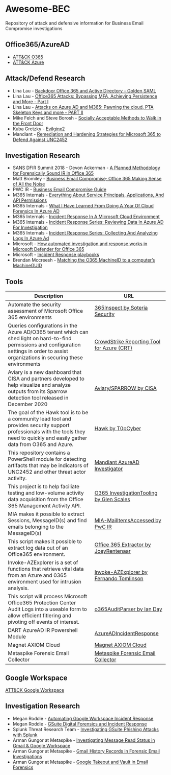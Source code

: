 # Awesome-BEC
Repository of attack and defensive information for Business Email Compromise investigations


## **Office365/AzureAD** 

* [ATT&CK O365](https://attack.mitre.org/matrices/enterprise/cloud/office365/)
* [ATT&CK Azure](https://attack.mitre.org/matrices/enterprise/cloud/azuread/)

## Attack/Defend Research

* Lina Lau - [Backdoor Office 365 and Active Directory - Golden SAML](https://www.inversecos.com/2021/09/backdooring-office-365-and-active.html)
* Lina Lau - [Office365 Attacks: Bypassing MFA, Achieving Persistence and More - Part I](https://www.inversecos.com/2021/09/office365-attacks-bypassing-mfa.html)
* Lina Lau - [Attacks on Azure AD and M365: Pawning the cloud, PTA Skeleton Keys and more - PART II](https://www.inversecos.com/2021/10/attacks-on-azure-ad-and-m365-pawning.html)
* Mike Felch and Steve Borosh - [Socially Acceptable Methods to Walk in the Front Door](https://www.slideshare.net/MichaelFelch/socially-acceptable-methods-to-walk-in-the-front-door)
* Kuba Gretzky - [Evilginx2](https://github.com/kgretzky/evilginx2)
* Mandiant - [Remediation and Hardening Strategies for Microsoft 365 to Defend Against UNC2452](https://www.fireeye.com/content/dam/fireeye-www/blog/pdfs/wp-m-unc2452-2021-000343-01.pdf)

## Investigation Research

* SANS DFIR Summit 2018 - Devon Ackerman - [A Planned Methodology for Forensically Sound IR in Office 365](https://www.youtube.com/watch?v=CubGixACC4E)
* Matt Bromiley - [Business Email Compromise; Office 365 Making Sense of All the Noise](https://www.youtube.com/watch?v=JMFB4TodjkE)
* PWC IR - [Business Email Compromise Guide](https://github.com/PwC-IR/Business-Email-Compromise-Guide)
* M365 Internals - [Everything About Service Principals, Applications, And API Permissions](https://m365internals.com/2021/07/24/everything-about-service-principals-applications-and-api-permissions/)
* M365 Internals - [What I Have Learned From Doing A Year Of Cloud Forensics In Azure AD](https://m365internals.com/2021/07/13/what-ive-learned-from-doing-a-year-of-cloud-forensics-in-azure-ad/)
* M365 Internals - [Incident Response In A Microsoft Cloud Environment](https://m365internals.com/2021/04/17/incident-response-in-a-microsoft-cloud-environment/)
* M365 Internals - [Incident Response Series: Reviewing Data In Azure AD For Investigation](https://m365internals.com/2021/03/16/incident-response-series-reviewing-data-in-azure-ad-for-investigation/)
* M365 Internals - [Incident Response Series: Collecting And Analyzing Logs In Azure Ad](https://m365internals.com/2021/03/08/incident-response-series-collecting-and-analyzing-logs-in-azure-ad/)
* Microsoft - [How automated investigation and response works in Microsoft Defender for Office 365](https://docs.microsoft.com/en-us/microsoft-365/security/office-365-security/automated-investigation-response-office?view=o365-worldwide)
* Microsoft - [Incident Response playbooks](https://docs.microsoft.com/en-us/security/compass/incident-response-playbooks)
* Brendan Mccreesh - [Matching the O365 MachineID to a computer’s MachineGUID](https://digitalforensicsdotblog.wordpress.com/2020/08/18/matching-an-o365-machineid-to-a-computers-machineguid/)

## Tools

|Description|URL|
|-|-|
|Automate the security assessment of Microsoft Office 365 environments | [365Inspect by Soteria Security](https://github.com/soteria-security/365Inspect)|A set of functions that allow the DFIR analyst to collect logs relevant for Office 365 Business Email Compromise and Azure investigations | [DFIR-O365RC by ANSSI-FR](https://github.com/ANSSI-FR/DFIR-O365RC/archive/refs/heads/main.zip)|
| Queries configurations in the Azure AD/O365 tenant which can shed light on hard-to-find permissions and configuration settings in order to assist organizations in securing these environments | [CrowdStrike Reporting Tool for Azure (CRT)](https://github.com/CrowdStrike/CRT)|
|Aviary is a new dashboard that CISA and partners developed to help visualize and analyze outputs from its Sparrow detection tool released in December 2020|[Aviary/SPARROW by CISA](https://github.com/cisagov/Sparrow)
|The goal of the Hawk tool is to be a community lead tool and provides security support professionals with the tools they need to quickly and easily gather data from O365 and Azure.| [Hawk by T0pCyber](https://github.com/T0pCyber/hawk)
|This repository contains a PowerShell module for detecting artifacts that may be indicators of UNC2452 and other threat actor activity.|[Mandiant AzureAD Investigator](https://github.com/fireeye/Mandiant-Azure-AD-Investigator)|
|This project is to help faciliate testing and low-volume activity data acquisition from the Office 365 Management Activity API.|[O365 InvestigationTooling by Glen Scales](https://github.com/gscales/O365-InvestigationTooling)|
|MIA makes it possible to extract Sessions, MessageID(s) and find emails belonging to the MessageID(s)|[MIA-MailItemsAccessed by PwC IR](https://github.com/PwC-IR/MIA-MailItemsAccessed-)|
|This script makes it possible to extract log data out of an Office365 environment.|[Office 365 Extractor by JoeyRentenaar](https://github.com/JoeyRentenaar/Office-365-Extractor)|
|Invoke-AZExplorer is a set of functions that retrieve vital data from an Azure and 0365 environment used for intrusion analysis.|[Invoke-AZExplorer by Fernando Tomlinson](https://github.com/WiredPulse/Invoke-AZExplorer)|
|This script will process Microsoft Office365 Protection Center Audit Logs into a useable form to allow efficient fitlering and pivoting off events of interest.|[o365AuditParser by Ian Day](https://github.com/iandday/o365AuditParser)
|DART AzureAD IR Powershell Module|[AzureADIncidentResponse](https://www.powershellgallery.com/packages/AzureADIncidentResponse/4.0)
|Magnet AXIOM Cloud|[Magnet AXIOM Cloud](https://www.magnetforensics.com/products/magnet-axiom/cloud/)
|Metaspike Forensic Email Collector|[Metaspike Forensic Email Collector](https://www.metaspike.com/forensic-email-collector/)


## **Google Workspace**

[ATT&CK Google Workspace](https://attack.mitre.org/matrices/enterprise/cloud/googleworkspace/)

## Investigation Research

* Megan Roddie - [Automating Google Workspace Incident Response](https://www.youtube.com/watch?v=nW9u4IOD_6M)
* Megan Roddie - [GSuite Digital Forensics and Incident Response](https://www.youtube.com/watch?v=pGn95-L8_sA)
* Splunk Threat Research Team - [Investigating GSuite Phishing Attacks with Splunk](https://www.splunk.com/en_us/blog/security/investigating-gsuite-phishing-attacks-with-splunk.html)
* Arman Gungor at Metaspike - [Investigating Message Read Status in Gmail & Google Workspace](https://www.metaspike.com/message-read-status-gmail-google-workspace/)
* Arman Gungor at Metaspike - [Gmail History Records in Forensic Email Investigations](https://www.metaspike.com/gmail-history-records-forensic-email-investigations/)
* Arman Gungor at Metaspike - [Google Takeout and Vault in Email Forensics](https://www.metaspike.com/google-takeout-vault-email-forensics/)